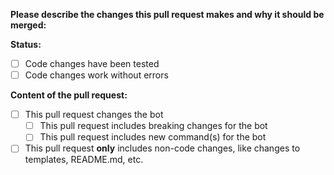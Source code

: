 **Please describe the changes this pull request makes and why it should be merged:**


**Status:**

- [ ] Code changes have been tested
- [ ] Code changes work without errors

**Content of the pull request:**  

- [ ] This pull request changes the bot
  - [ ] This pull request includes breaking changes for the bot
  - [ ] This pull request includes new command(s) for the bot

- [ ] This pull request **only** includes non-code changes, like changes to templates, README.md, etc.